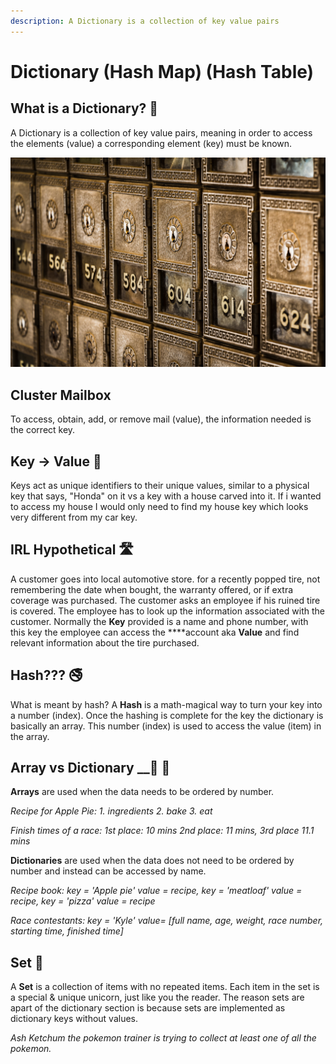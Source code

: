 ```yaml
---
description: A Dictionary is a collection of key value pairs
---
```


# Dictionary \(Hash Map\) \(Hash Table\)

## What is a Dictionary? 📖 

A Dictionary is a collection of key value pairs, meaning in order to access the elements \(value\) a corresponding element \(key\) must be known. 

![Locked Cluster Mailboxes](../.gitbook/assets/tim-evans-uf-c4u1usfq-unsplash.jpg)

## Cluster Mailbox <a id="cluster-mailbox"></a>

To access, obtain, add, or remove mail \(value\), the information needed is the correct key. 

## Key -&gt; Value 🔐 

Keys act as unique identifiers to their unique values, similar to a physical key that says, "Honda" on it vs a key with a house carved into it. If i wanted to access my house I would only need to find my house key which looks very different from my car key. 

## IRL Hypothetical 🛣 

A customer goes into local automotive store. for a recently popped tire, not remembering the date when bought, the warranty offered, or if extra coverage was purchased. The customer asks an employee if his ruined tire is covered. The employee has to look up the information associated with the customer. Normally the **Key** provided is a name and phone number, with this key the employee can access the ****account aka **Value** and find relevant information about the tire purchased. 

## Hash??? 🚭 

What is meant by hash? A **Hash** is a math-magical way to turn your key into a number \(index\). Once the hashing is complete for the key the dictionary is basically an array. This number \(index\) is used to access the value \(item\) in the array.

## Array vs Dictionary __🍎 🍊 

**Arrays** are used when the data needs to be ordered by number.

_Recipe for Apple Pie: 1. ingredients 2. bake 3. eat_

_Finish times of a race: 1st place: 10 mins 2nd place: 11 mins, 3rd place 11.1 mins_ 

**Dictionaries** are used when the data does not need to be ordered by number and instead can be accessed by name. 

_Recipe book: key = 'Apple pie' value = recipe, key = 'meatloaf' value = recipe, key = 'pizza' value = recipe_ 

_Race contestants: key = 'Kyle' value= \[full name, age, weight, race number, starting time, finished time\]_ 

## Set 🦄 

A **Set** is a collection of items with no repeated items. Each item in the set is a special & unique unicorn, just like you the reader. The reason sets are apart of the dictionary section is because sets are implemented as dictionary keys without values. 

_Ash Ketchum the pokemon trainer is trying to collect at least one of all the pokemon._ 

